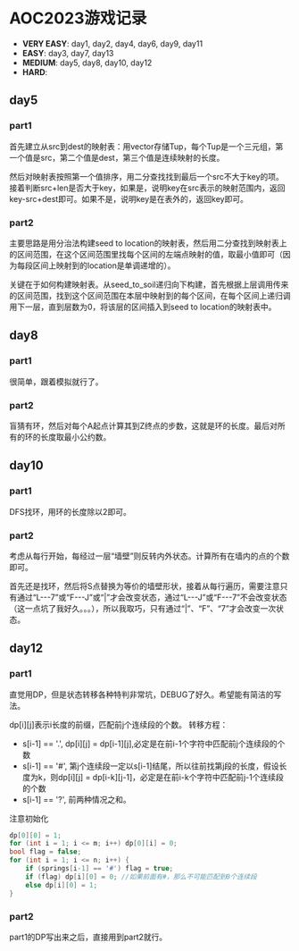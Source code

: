 # AOC2023游戏记录
- **VERY EASY**: day1, day2, day4, day6, day9, day11
- **EASY**: day3, day7, day13
- **MEDIUM**: day5, day8, day10, day12
- **HARD**: 

## day5
### part1
首先建立从src到dest的映射表：用vector存储Tup，每个Tup是一个三元组，第一个值是src，第二个值是dest，第三个值是连续映射的长度。

然后对映射表按照第一个值排序，用二分查找找到最后一个src不大于key的项。接着判断src+len是否大于key，如果是，说明key在src表示的映射范围内，返回key-src+dest即可。如果不是，说明key是在表外的，返回key即可。

### part2
主要思路是用分治法构建seed to location的映射表，然后用二分查找到映射表上的区间范围，在这个区间范围里找每个区间的左端点映射的值，取最小值即可（因为每段区间上映射到的location是单调递增的）。

关键在于如何构建映射表。从seed_to_soil递归向下构建，首先根据上层调用传来的区间范围，找到这个区间范围在本层中映射到的每个区间，在每个区间上递归调用下一层，直到层数为0，将该层的区间插入到seed to location的映射表中。

## day8
### part1
很简单，跟着模拟就行了。
### part2
盲猜有环，然后对每个A起点计算其到Z终点的步数，这就是环的长度。最后对所有的环的长度取最小公约数。

## day10
### part1
DFS找环，用环的长度除以2即可。
### part2
考虑从每行开始，每经过一层“墙壁”则反转内外状态。计算所有在墙内的点的个数即可。

首先还是找环，然后将S点替换为等价的墙壁形状，接着从每行遍历，需要注意只有通过“L---7”或“F---J”或“|”才会改变状态，通过“L---J”或“F---7”不会改变状态（这一点坑了我好久。。。），所以我取巧，只有通过“|”、“F”、“7”才会改变一次状态。

## day12
### part1
直觉用DP，但是状态转移各种特判非常坑，DEBUG了好久。希望能有简洁的写法。

dp[i][j]表示i长度的前缀，匹配前j个连续段的个数。
转移方程：
- s[i-1] == '.', dp[i][j] = dp[i-1][j],必定是在前i-1个字符中匹配前j个连续段的个数
- s[i-1] == '#', 第j个连续段一定以s[i-1]结尾，所以往前找第j段的长度，假设长度为k，则dp[i][j] = dp[i-k][j-1]，必定是在前i-k个字符中匹配前j-1个连续段的个数
- s[i-1] == '?', 前两种情况之和。


注意初始化

```cpp
dp[0][0] = 1;
for (int i = 1; i <= m; i++) dp[0][i] = 0;
bool flag = false;
for (int i = 1; i <= n; i++) {
    if (springs[i-1] == '#') flag = true;
    if (flag) dp[i][0] = 0; //如果前面有#，那么不可能匹配到0个连续段
    else dp[i][0] = 1;
}
```
### part2
part1的DP写出来之后，直接用到part2就行。